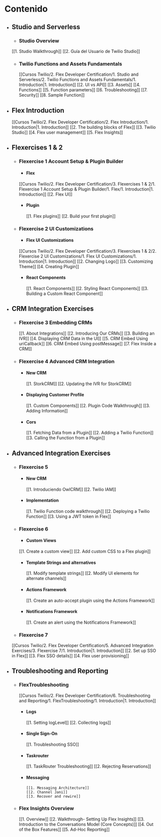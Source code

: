 # Contenido
- ## Studio and Serverless
	- ### Studio Overview
	[[1. Studio Walkthrough]]
		[[2. Guía del Usuario de Twilio Studio]]
	- ### Twilio Functions and Assets Fundamentals
		[[Cursos Twilio/2. Flex Developer Certification/1. Studio and Serverless/2. Twilio Functions and Assets Fundamentals/1. Introduction|1. Introduction]]
		[[2. UI vs API]]
		[[3. Assets]]
		[[4. Functions]]
		[[5. Function parameters]]
		[[6. Troubleshooting]]
		[[7. Security]]
		[[8. Sample Function]]
- ## Flex Introduction
	[[Cursos Twilio/2. Flex Developer Certification/2. Flex Introduction/1. Introduction|1. Introduction]]
	[[2. The building blocks of Flex]]
	[[3. Twilio Studio]]
	[[4. Flex user management]]
	[[5. Flex Insights]]
- ## Flexercises 1 & 2
	 - ### Flexercise 1 Account Setup & Plugin Builder
		 - #### Flex
		 [[Cursos Twilio/2. Flex Developer Certification/3. Flexercises 1 & 2/1. Flexercise 1 Account Setup & Plugin Builder/1. Flex/1. Introduction|1. Introduction]]
			[[2. Flex UI]]
		- #### Plugin
			[[1. Flex plugins]]
			[[2. Build your first plugin]]
	- ### Flexercise 2 UI Customizations
		- #### Flex UI Customizations
		 [[Cursos Twilio/2. Flex Developer Certification/3. Flexercises 1 & 2/2. Flexercise 2 UI Customizations/1. Flex UI Customizations/1. Introduction|1. Introduction]]
			[[2. Changing Logo]]
			[[3. Customizing Theme]]
			[[4. Creating Plugin]]
		- #### React Components
			[[1. React Components]]
			[[2. Styling React Components]]
			[[3. Building a Custom React Component]]
- ## CRM Integration Exercises
	- ### Flexercise 3 Embedding CRMs
		[[1. About Integrations]]
		[[2. Introducing Our CRMs]]
		[[3. Building an IVR]]
		[[4. Displaying CRM Data in the UI]]
		[[5. CRM Embed Using uriCallback]]
		[[6. CRM Embed Using postMessage]]
		[[7. Flex Inside a CRM]]
	- ### Flexercise 4 Advanced CRM Integration
		- #### New CRM
			[[1. StorkCRM]]
			[[2. Updating the IVR for StorkCRM]]
		- #### Displaying Customer Profile
			[[1. Custom Components]]
			[[2. Plugin Code Walkthrough]]
			[[3. Adding Information]]
		- #### Cors
			[[1. Fetching Data from a Plugin]]
			[[2. Adding a Twilio Function]]
			[[3. Calling the Function from a Plugin]]
- ## Advanced Integration Exercises
	- ### Flexercise 5
		- #### New CRM
			[[1. Introduciendo OwlCRM]]
			[[2. Twilio IAM]]
		- #### Implementation
		  [[1. Twilio Function code walkthrough]]
		  [[2. Deploying a Twilio Function]]
		  [[3. Using a JWT token in Flex]]
	- ### Flexercise 6
		- #### Custom Views
		[[1. Create a custom view]]
		[[2. Add custom CSS to a Flex plugin]]
		- #### Template Strings and alternatives
			[[1. Modify template strings]]
			[[2. Modify UI elements for alternate channels]]
		- #### Actions Framework
			[[1. Create an auto-accept plugin using the Actions Framework]]
		- #### Notifications Framework
			[[1. Create an alert using the Notifications Framework]]
	- ### Flexercise 7
	[[Cursos Twilio/2. Flex Developer Certification/5. Advanced Integration Exercises/3. Flexercise 7/1. Introduction|1. Introduction]]
	[[2. Set up SSO in Flex]]
	[[3. Flex SSO details]]
	[[4. Flex user provisioning]]
- ## Troubleshooting and Reporting
	- ### FlexTroubleshooting
	  [[Cursos Twilio/2. Flex Developer Certification/6. Troubleshooting and Reporting/1. FlexTroubleshooting/1. Introduction|1. Introduction]]
		- #### Logs
			[[1. Setting logLevel]]
			[[2. Collecting logs]]
		- #### Single Sign-On
		  [[1. Troubleshooting SSO]]
		- #### Taskrouter
		  [[1. TaskRouter Troubleshooting]]
		  [[2. Rejecting Reservations]]
	  - #### Messaging
		    [[1. Messaging Architecture]]
		    [[2. Channel Jani]]
		    [[3. Recover and rewire]]
	- ### Flex Insights Overview
		[[1. Overview]]
		[[2. Walkthrough- Setting Up Flex Insights]]
		[[3. Introduction to the Conversations Model (Core Concepts)]]
		[[4. Out of the Box Features]]
		[[5. Ad-Hoc Reporting]]